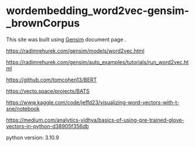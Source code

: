 # wordembedding_word2vec-gensim-_brownCorpus

This site was built using [Gensim](https://pages.github.com/) document page .

https://radimrehurek.com/gensim/models/word2vec.html

https://radimrehurek.com/gensim/auto_examples/tutorials/run_word2vec.html

https://github.com/tomcohen13/BERT

https://vecto.space/projects/BATS

https://www.kaggle.com/code/jeffd23/visualizing-word-vectors-with-t-sne/notebook

https://medium.com/analytics-vidhya/basics-of-using-pre-trained-glove-vectors-in-python-d38905f356db

python version: 3.10.9
